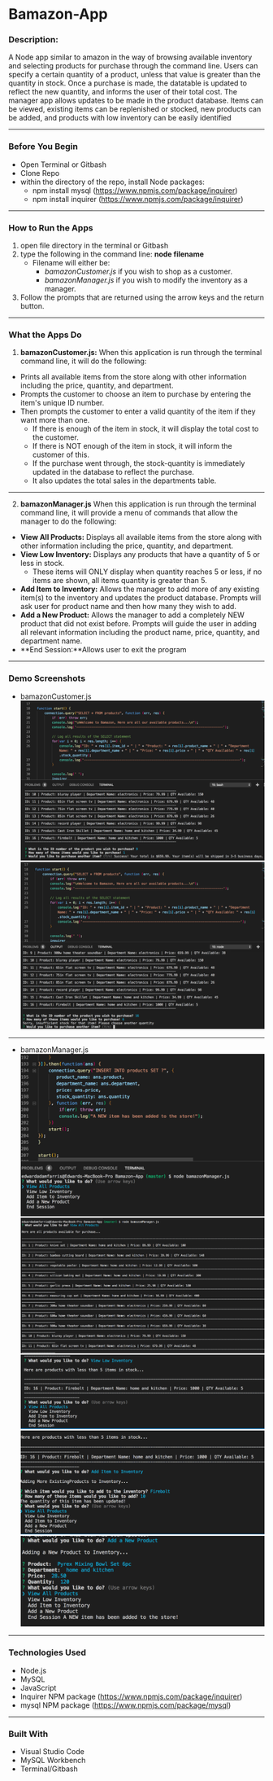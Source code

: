 # Bamazon-App
### **Description:**
A Node app similar to amazon in the way of browsing available inventory and selecting products for purchase through the command line. Users can specify a certain quantity of a product, unless that value is greater than the quantity in stock. Once a purchase is made, the datatable is updated to reflect the new quantity, and informs the user of their total cost. The manager app allows updates to be made in the product database. Items can be viewed, existing items can be replenished or stocked, new products can be added, and products with low inventory can be easily identified<br>
_____
### **Before You Begin**
* Open Terminal or Gitbash
* Clone Repo
* within the directory of the repo, install Node packages:
    * npm install mysql (https://www.npmjs.com/package/inquirer)
    * npm install inquirer (https://www.npmjs.com/package/inquirer)<br>
_____
### **How to Run the Apps**
1. open file directory in the terminal or Gitbash
2. type the following in the command line:  **node filename** 
    * Filename will either be:
        * *bamazonCustomer.js* if you wish to shop as a customer.
        * *bamazonManager.js* if you wish to modify the inventory as a manager.
3. Follow the prompts that are returned using the arrow keys and the return button.<br>
_____
### **What the Apps Do**
1. **bamazonCustomer.js:** 
When this application is run through the terminal command line, it will do the following:
* Prints all available items from the store along with other information including the price, quantity, and department.
* Prompts the customer to choose an item to purchase by entering the item's unique ID number.
* Then prompts the customer to enter a valid quantity of the item if they want more than one.
    * If there is enough of the item in stock, it will display the total cost to the customer.
    * If there is NOT enough of the item in stock, it will inform the customer of this.
    * If the purchase went through, the stock-quantity is immediately updated in the database to reflect the purchase.
    * It also updates the total sales in the departments table.<br>
_____
2. **bamazonManager.js**
When this application is run through the terminal command line, it will provide a menu of commands that allow the manager to do the following:
* **View All Products:** Displays all available items from the store along with other information including the price, quantity, and department.
* **View Low Inventory:** Displays any products that have a quantity of 5 or less in stock.
    * These items will ONLY display when quantity reaches 5 or less, if no items are shown, all items quantity is greater than 5.
* **Add Item to Inventory:** Allows the manager to add more of any existing item(s) to the inventory and updates the product database. Prompts will ask user for product name and then how many they wish to add.
* **Add a New Product:** Allows the manager to add a completely NEW product that did not exist before. Prompts will guide the user in adding all relevant information including the product name, price, quantity, and department name.
* **End Session:**Allows user to exit the program<br>
_____
### **Demo Screenshots**
* bamazonCustomer.js 
![bamazonCustomer](customerPurchase.png)
![bamazonCustomer](insufficientQuantity.png)
_____
* bamazonManager.js 
![bamazonManager](managerMenu.png)
![bamazonManager](managerViewItems.png)
![bamazonManager](managerLowInventory.png)
![bamazonManager](managerAddInventory.png)
![bamazonManager](managerNewProduct.png)
_________
### **Technologies Used**
* Node.js
* MySQL 
* JavaScript
* Inquirer NPM package (https://www.npmjs.com/package/inquirer)
* mysql NPM package (https://www.npmjs.com/package/mysql)<br>
_____
### **Built With**
* Visual Studio Code
* MySQL Workbench
* Terminal/Gitbash






